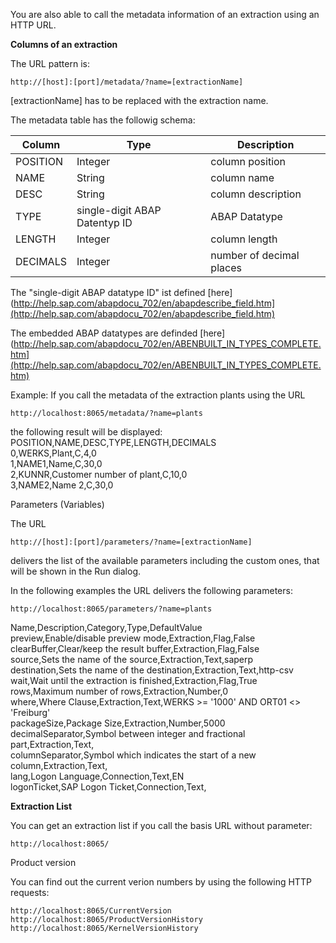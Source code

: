 You are also able to call the metadata information of an extraction using an HTTP URL. 

**Columns of an extraction**

The URL pattern is: 
```
http://[host]:[port]/metadata/?name=[extractionName]
```

[extractionName] has to be replaced with the extraction name.

The metadata table has the followig schema:

| Column   | Type                          | Description              |
|----------|-------------------------------|--------------------------|
| POSITION | Integer                       | column position          |
| NAME     | String                        | column name              |
| DESC     | String                        | column description       |
| TYPE     | single-digit ABAP Datentyp ID | ABAP Datatype            |
| LENGTH   | Integer                       | column length            |
| DECIMALS | Integer                       | number of decimal places |

The "single-digit ABAP datatype ID" ist defined [here](http://help.sap.com/abapdocu_702/en/abapdescribe_field.htm](http://help.sap.com/abapdocu_702/en/abapdescribe_field.htm) <br>
 
           
The embedded ABAP datatypes are definded [here](http://help.sap.com/abapdocu_702/en/ABENBUILT_IN_TYPES_COMPLETE.htm](http://help.sap.com/abapdocu_702/en/ABENBUILT_IN_TYPES_COMPLETE.htm)<br>


Example: If you call the metadata of the extraction plants using the URL 
```
http://localhost:8065/metadata/?name=plants
```
the following result will be displayed:<br>
POSITION,NAME,DESC,TYPE,LENGTH,DECIMALS<br>
0,WERKS,Plant,C,4,0<br>
1,NAME1,Name,C,30,0<br>
2,KUNNR,Customer number of plant,C,10,0<br>
3,NAME2,Name 2,C,30,0<br>

Parameters (Variables)

The URL
```
http://[host]:[port]/parameters/?name=[extractionName]
```
delivers the list of the available parameters including the custom ones, that will be shown in the Run dialog. 

In the following examples the URL delivers the following parameters: 
```
http://localhost:8065/parameters/?name=plants
```

Name,Description,Category,Type,DefaultValue<br>
preview,Enable/disable preview mode,Extraction,Flag,False<br>
clearBuffer,Clear/keep the result buffer,Extraction,Flag,False<br>
source,Sets the name of the source,Extraction,Text,saperp<br>
destination,Sets the name of the destination,Extraction,Text,http-csv<br>
wait,Wait until the extraction is finished,Extraction,Flag,True<br>
rows,Maximum number of rows,Extraction,Number,0<br>
where,Where Clause,Extraction,Text,WERKS >= '1000' AND ORT01 <> 'Freiburg'<br>
packageSize,Package Size,Extraction,Number,5000<br>
decimalSeparator,Symbol between integer and fractional part,Extraction,Text,<br>
columnSeparator,Symbol which indicates the start of a new column,Extraction,Text,<br>
lang,Logon Language,Connection,Text,EN<br>
logonTicket,SAP Logon Ticket,Connection,Text,<br>

**Extraction List** 

You can get an extraction list if you call the basis URL without parameter:
```
http://localhost:8065/
```
Product version

You can find out the current verion numbers by using the following HTTP requests:
```
http://localhost:8065/CurrentVersion
http://localhost:8065/ProductVersionHistory
http://localhost:8065/KernelVersionHistory
```
